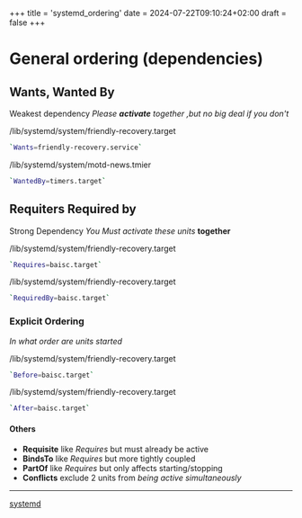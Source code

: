 +++
title = 'systemd_ordering'
date = 2024-07-22T09:10:24+02:00
draft = false
+++

 # General ordering (dependencies)


## Wants, Wanted By 

Weakest dependency *Please **activate** together ,but no big deal if you don't*


/lib/systemd/system/friendly-recovery.target

```bash
`Wants=friendly-recovery.service`
```

/lib/systemd/system/motd-news.tmier

```bash
`WantedBy=timers.target`
```

## Requiters Required by
Strong Dependency
*You Must activate these units* **together**

/lib/systemd/system/friendly-recovery.target
```bash 
`Requires=baisc.target`
```

/lib/systemd/system/friendly-recovery.target
```bash 
`RequiredBy=baisc.target`
```
### Explicit Ordering
*In what order are units started*


/lib/systemd/system/friendly-recovery.target
```bash 
`Before=baisc.target`
```

/lib/systemd/system/friendly-recovery.target
```bash 
`After=baisc.target`
```


#### Others 

- **Requisite** 
	like *Requires* but must already be active
- **BindsTo** 
	like *Requires* but more tightly coupled
- **PartOf** 
		 like *Requires*  but only affects starting/stopping
- **Conflicts**
	exclude 2 units from *being active simultaneously*

--- 
[systemd](/systemd.md)

	
